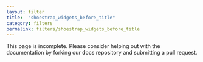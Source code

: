 ```yaml
---
layout: filter
title:  "shoestrap_widgets_before_title"
category: filters
permalink: filters/shoestrap_widgets_before_title
---
```


This page is incomplete. Please consider helping out with the documentation by forking our docs repository and submitting a pull request.
